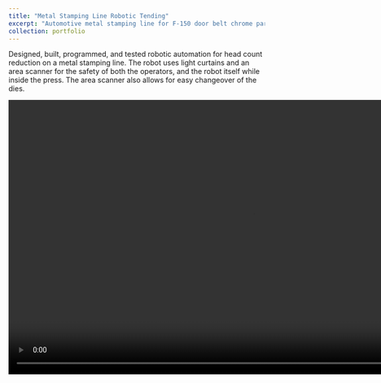 ```yaml
---
title: "Metal Stamping Line Robotic Tending"
excerpt: "Automotive metal stamping line for F-150 door belt chrome parts<br/>"
collection: portfolio
---
```


Designed, built, programmed, and tested robotic automation for head count reduction on a metal stamping line. The robot uses light curtains and an area scanner for the safety of both the operators, and the robot itself while inside the press. The area scanner also allows for easy changeover of the dies. 

<video src="/images/c8cycle.MOV" width="960" height="540" controls></video>
